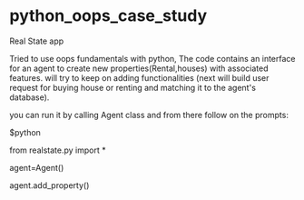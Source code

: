# python_oops_case_study
Real State app 


Tried to use  oops fundamentals with python,
The code contains an interface for an agent to create new properties(Rental,houses) with associated features.
will try to keep on adding functionalities (next will build user request for buying house or renting and matching it to the agent's database).


you can run it by calling Agent class and from there follow on the prompts:

$python

from realstate.py import *

agent=Agent()

agent.add_property()
